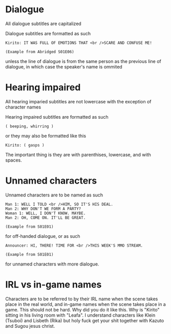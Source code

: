 # Dialogue
All dialogue subtitles are capitalized

Dialogue subtitles are formatted as such

	Kirito: IT WAS FULL OF EMOTIONS THAT <br />SCARE AND CONFUSE ME!

	(Example from Abridged S01E06)

unless the line of dialogue is from the same person as the previous line of dialogue, in which case the speaker's name is ommited

# Hearing impaired
All hearing imparied subtitles are not lowercase with the exception of character names

Hearing impaired subtitles are formatted as such

	( beeping, whirring )

or they may also be formatted like this

	Kirito: ( gasps )

The important thing is they are with parenthises, lowercase, and with spaces.

# Unnamed characters
Unnamed characters are to be named as such

	Man 1: WELL I TOLD <br />HIM, SO IT'S HIS DEAL.
	Man 2: WHY DON'T WE FORM A PARTY?
	Woman 1: WELL, I DON'T KNOW. MAYBE.
	Man 2: OH, COME ON. IT'LL BE GREAT.

	(Example from S01E01)

for off-handed dialogue, or as such

	Announcer: HI, THERE! TIME FOR <br />THIS WEEK'S MMO STREAM.

	(Example from S01E01)

for unnamed characters with more dialogue.


# IRL vs in-game names
Characters are to be referred to by their IRL name when the scene takes place in the real world, and in-game names when the scene takes place in a game. This should not be hard. Why did you do it like this. Why is "Kirito" sitting in his living room with "Leafa". I understand characters like Klein (Tsuboi) and Lisbeth (Rika) but holy fuck get your shit together with Kazuto and Sugou jesus christ.

	
